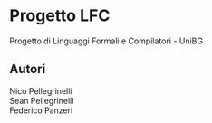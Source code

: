 # Progetto LFC
Progetto di Linguaggi Formali e Compilatori - UniBG
## Autori
Nico Pellegrinelli\
Sean Pellegrinelli\
Federico Panzeri 

